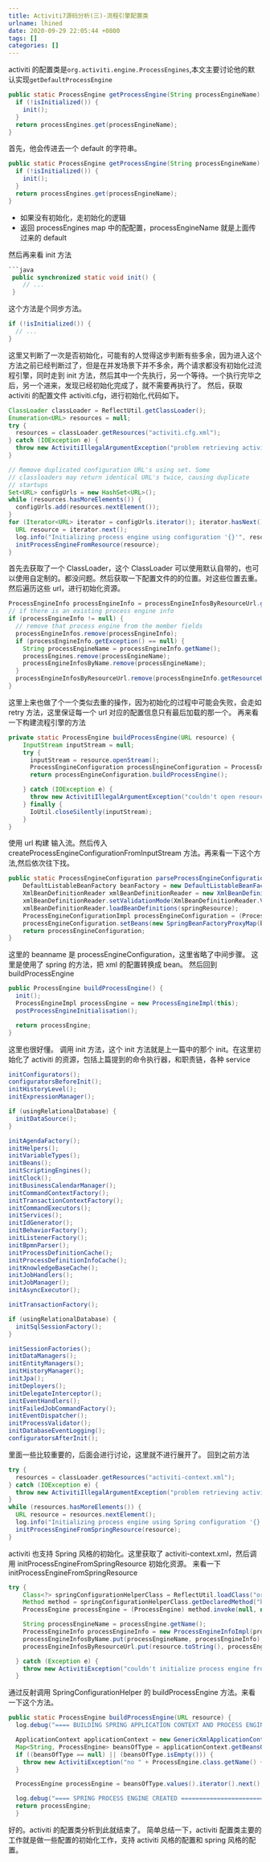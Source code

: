 ```yaml
---
title: Activiti7源码分析(三)-流程引擎配置类
urlname: lhined
date: 2020-09-29 22:05:44 +0800
tags: []
categories: []
---
```


activiti 的配置类是`org.activiti.engine.ProcessEngines`,本文主要讨论他的默认实现`getDefaultProcessEngine`

```java
public static ProcessEngine getProcessEngine(String processEngineName) {
  if (!isInitialized()) {
    init();
  }
  return processEngines.get(processEngineName);
}
```

首先，他会传进去一个 default 的字符串。

```java
public static ProcessEngine getProcessEngine(String processEngineName) {
  if (!isInitialized()) {
    init();
  }
  return processEngines.get(processEngineName);
}
```

- 如果没有初始化，走初始化的逻辑
- 返回 processEngines map 中的配配置，processEngineName 就是上面传过来的 default

然后再来看 init 方法

````java
```java
 public synchronized static void init() {
    // ...
 }
````

这个方法是个同步方法。

```java
if (!isInitialized()) {
  // ...
}
```

这里又判断了一次是否初始化，可能有的人觉得这步判断有些多余，因为进入这个方法之前已经判断过了，但是在并发场景下并不多余，两个请求都没有初始化过流程引擎，同时走到 init 方法，然后其中一个先执行，另一个等待。一个执行完毕之后，另一个进来，发现已经初始化完成了，就不需要再执行了。
然后，获取 activiti 的配置文件 activiti.cfg，进行初始化,代码如下。

```java
ClassLoader classLoader = ReflectUtil.getClassLoader();
Enumeration<URL> resources = null;
try {
  resources = classLoader.getResources("activiti.cfg.xml");
} catch (IOException e) {
  throw new ActivitiIllegalArgumentException("problem retrieving activiti.cfg.xml resources on the classpath: " + System.getProperty("java.class.path"), e);
}

// Remove duplicated configuration URL's using set. Some
// classloaders may return identical URL's twice, causing duplicate
// startups
Set<URL> configUrls = new HashSet<URL>();
while (resources.hasMoreElements()) {
  configUrls.add(resources.nextElement());
}
for (Iterator<URL> iterator = configUrls.iterator(); iterator.hasNext();) {
  URL resource = iterator.next();
  log.info("Initializing process engine using configuration '{}'", resource.toString());
  initProcessEngineFromResource(resource);
}
```

首先去获取了一个 ClassLoader，这个 ClassLoader 可以使用默认自带的，也可以使用自定制的。都没问题。然后获取一下配置文件的的位置。对这些位置去重。然后遍历这些 url，进行初始化资源。

```java
ProcessEngineInfo processEngineInfo = processEngineInfosByResourceUrl.get(resourceUrl.toString());
// if there is an existing process engine info
if (processEngineInfo != null) {
  // remove that process engine from the member fields
  processEngineInfos.remove(processEngineInfo);
  if (processEngineInfo.getException() == null) {
    String processEngineName = processEngineInfo.getName();
    processEngines.remove(processEngineName);
    processEngineInfosByName.remove(processEngineName);
  }
  processEngineInfosByResourceUrl.remove(processEngineInfo.getResourceUrl());
}
```

这里上来也做了个一个类似去重的操作，因为初始化的过程中可能会失败，会走如 retry 方法，这里保证每一个 url 对应的配置信息只有最后加载的那一个。
再来看一下构建流程引擎的方法

```java
private static ProcessEngine buildProcessEngine(URL resource) {
    InputStream inputStream = null;
    try {
      inputStream = resource.openStream();
      ProcessEngineConfiguration processEngineConfiguration = ProcessEngineConfiguration.createProcessEngineConfigurationFromInputStream(inputStream);
      return processEngineConfiguration.buildProcessEngine();

    } catch (IOException e) {
      throw new ActivitiIllegalArgumentException("couldn't open resource stream: " + e.getMessage(), e);
    } finally {
      IoUtil.closeSilently(inputStream);
    }
}
```

使用 url 构建 输入流。然后传入 createProcessEngineConfigurationFromInputStream 方法。再来看一下这个方法,然后依次往下找。

```java
public static ProcessEngineConfiguration parseProcessEngineConfiguration(Resource springResource, String beanName) {
    DefaultListableBeanFactory beanFactory = new DefaultListableBeanFactory();
    XmlBeanDefinitionReader xmlBeanDefinitionReader = new XmlBeanDefinitionReader(beanFactory);
    xmlBeanDefinitionReader.setValidationMode(XmlBeanDefinitionReader.VALIDATION_XSD);
    xmlBeanDefinitionReader.loadBeanDefinitions(springResource);
    ProcessEngineConfigurationImpl processEngineConfiguration = (ProcessEngineConfigurationImpl) beanFactory.getBean(beanName);
    processEngineConfiguration.setBeans(new SpringBeanFactoryProxyMap(beanFactory));
    return processEngineConfiguration;
}
```

这里的 beanname 是 processEngineConfiguration，这里省略了中间步骤。
这里是使用了 spring 的方法，把 xml 的配置转换成 bean。
然后回到 buildProcessEngine

```java
public ProcessEngine buildProcessEngine() {
  init();
  ProcessEngineImpl processEngine = new ProcessEngineImpl(this);
  postProcessEngineInitialisation();

  return processEngine;
}
```

这里也很好懂。
调用 init 方法，这个 init 方法就是上一篇中的那个 init。在这里初始化了 activiti 的资源，包括上篇提到的命令执行器，和职责链，各种 service

```java
initConfigurators();
configuratorsBeforeInit();
initHistoryLevel();
initExpressionManager();

if (usingRelationalDatabase) {
  initDataSource();
}

initAgendaFactory();
initHelpers();
initVariableTypes();
initBeans();
initScriptingEngines();
initClock();
initBusinessCalendarManager();
initCommandContextFactory();
initTransactionContextFactory();
initCommandExecutors();
initServices();
initIdGenerator();
initBehaviorFactory();
initListenerFactory();
initBpmnParser();
initProcessDefinitionCache();
initProcessDefinitionInfoCache();
initKnowledgeBaseCache();
initJobHandlers();
initJobManager();
initAsyncExecutor();

initTransactionFactory();

if (usingRelationalDatabase) {
  initSqlSessionFactory();
}

initSessionFactories();
initDataManagers();
initEntityManagers();
initHistoryManager();
initJpa();
initDeployers();
initDelegateInterceptor();
initEventHandlers();
initFailedJobCommandFactory();
initEventDispatcher();
initProcessValidator();
initDatabaseEventLogging();
configuratorsAfterInit();
```

里面一些比较重要的，后面会进行讨论，这里就不进行展开了。
回到之前方法

```java
try {
  resources = classLoader.getResources("activiti-context.xml");
} catch (IOException e) {
  throw new ActivitiIllegalArgumentException("problem retrieving activiti-context.xml resources on the classpath: " + System.getProperty("java.class.path"), e);
}
while (resources.hasMoreElements()) {
  URL resource = resources.nextElement();
  log.info("Initializing process engine using Spring configuration '{}'", resource.toString());
  initProcessEngineFromSpringResource(resource);
}
```

activiti 也支持 Spring 风格的初始化。这里获取了 activiti-context.xml，然后调用 initProcessEngineFromSpringResource 初始化资源。
来看一下 initProcessEngineFromSpringResource

```java
try {
    Class<?> springConfigurationHelperClass = ReflectUtil.loadClass("org.activiti.spring.SpringConfigurationHelper");
    Method method = springConfigurationHelperClass.getDeclaredMethod("buildProcessEngine", new Class<?>[] { URL.class });
    ProcessEngine processEngine = (ProcessEngine) method.invoke(null, new Object[] { resource });

    String processEngineName = processEngine.getName();
    ProcessEngineInfo processEngineInfo = new ProcessEngineInfoImpl(processEngineName, resource.toString(), null);
    processEngineInfosByName.put(processEngineName, processEngineInfo);
    processEngineInfosByResourceUrl.put(resource.toString(), processEngineInfo);

  } catch (Exception e) {
    throw new ActivitiException("couldn't initialize process engine from spring configuration resource " + resource.toString() + ": " + e.getMessage(), e);
  }
```

通过反射调用 SpringConfigurationHelper 的 buildProcessEngine 方法。来看一下这个方法。

```java
public static ProcessEngine buildProcessEngine(URL resource) {
  log.debug("==== BUILDING SPRING APPLICATION CONTEXT AND PROCESS ENGINE =========================================");

  ApplicationContext applicationContext = new GenericXmlApplicationContext(new UrlResource(resource));
  Map<String, ProcessEngine> beansOfType = applicationContext.getBeansOfType(ProcessEngine.class);
  if ((beansOfType == null) || (beansOfType.isEmpty())) {
    throw new ActivitiException("no " + ProcessEngine.class.getName() + " defined in the application context " + resource.toString());
  }

  ProcessEngine processEngine = beansOfType.values().iterator().next();

  log.debug("==== SPRING PROCESS ENGINE CREATED ==================================================================");
  return processEngine;
  }
```

好的。activiti 的配置类分析到此就结束了。
简单总结一下，activiti 配置类主要的工作就是做一些配置的初始化工作，支持 activiti 风格的配置和 spring 风格的配置。
